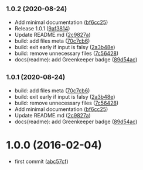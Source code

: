 ## <small>1.0.2 (2020-08-24)</small>

* Add minimal documentation ([bf6cc25](https://github.com/kikobeats/parse-uri/commit/bf6cc25))
* Release 1.0.1 ([9af3814](https://github.com/kikobeats/parse-uri/commit/9af3814))
* Update README.md ([2c9827a](https://github.com/kikobeats/parse-uri/commit/2c9827a))
* build: add files meta ([70c7cb6](https://github.com/kikobeats/parse-uri/commit/70c7cb6))
* build: exit early if input is falsy ([2a3b48e](https://github.com/kikobeats/parse-uri/commit/2a3b48e))
* build: remove unnecessary files ([7c56428](https://github.com/kikobeats/parse-uri/commit/7c56428))
* docs(readme): add Greenkeeper badge ([89d54ac](https://github.com/kikobeats/parse-uri/commit/89d54ac))



## <small>1.0.1 (2020-08-24)</small>

* build: add files meta ([70c7cb6](https://github.com/kikobeats/parse-uri/commit/70c7cb6))
* build: exit early if input is falsy ([2a3b48e](https://github.com/kikobeats/parse-uri/commit/2a3b48e))
* build: remove unnecessary files ([7c56428](https://github.com/kikobeats/parse-uri/commit/7c56428))
* Add minimal documentation ([bf6cc25](https://github.com/kikobeats/parse-uri/commit/bf6cc25))
* Update README.md ([2c9827a](https://github.com/kikobeats/parse-uri/commit/2c9827a))
* docs(readme): add Greenkeeper badge ([89d54ac](https://github.com/kikobeats/parse-uri/commit/89d54ac))



<a name="1.0.0"></a>
# 1.0.0 (2016-02-04)


* first commit ([abc57cf](https://github.com/kikobeats/parse-uri/commit/abc57cf))




